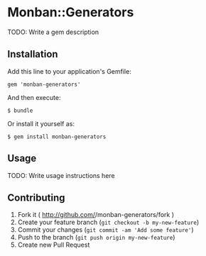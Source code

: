 # Monban::Generators

TODO: Write a gem description

## Installation

Add this line to your application's Gemfile:

    gem 'monban-generators'

And then execute:

    $ bundle

Or install it yourself as:

    $ gem install monban-generators

## Usage

TODO: Write usage instructions here

## Contributing

1. Fork it ( http://github.com/<my-github-username>/monban-generators/fork )
2. Create your feature branch (`git checkout -b my-new-feature`)
3. Commit your changes (`git commit -am 'Add some feature'`)
4. Push to the branch (`git push origin my-new-feature`)
5. Create new Pull Request
